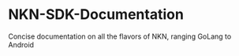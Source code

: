 # NKN-SDK-Documentation
Concise documentation on all the flavors of NKN, ranging GoLang to Android 
